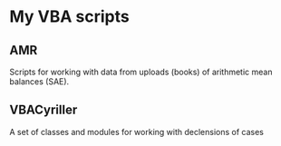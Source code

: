 # My VBA scripts

## AMR

Scripts for working with data from uploads (books) of arithmetic mean balances (SAE).

## VBACyriller

A set of classes and modules for working with declensions of cases
